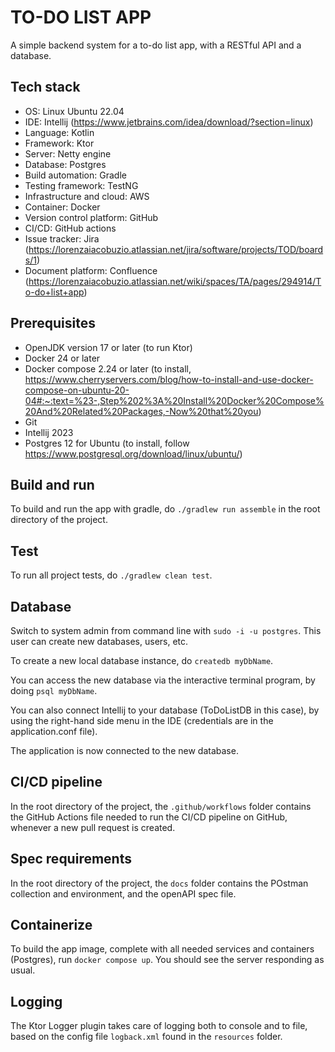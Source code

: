 # TO-DO LIST APP

A simple backend system for a to-do list app, with a RESTful API and a database.

## Tech stack

* OS: Linux Ubuntu 22.04
* IDE: Intellij (https://www.jetbrains.com/idea/download/?section=linux)
* Language: Kotlin
* Framework: Ktor
* Server: Netty engine
* Database: Postgres
* Build automation: Gradle
* Testing framework: TestNG
* Infrastructure and cloud: AWS
* Container: Docker
* Version control platform: GitHub
* CI/CD: GitHub actions
* Issue tracker: Jira (https://lorenzaiacobuzio.atlassian.net/jira/software/projects/TOD/boards/1)
* Document platform: Confluence (https://lorenzaiacobuzio.atlassian.net/wiki/spaces/TA/pages/294914/To-do+list+app)

## Prerequisites

* OpenJDK version 17 or later (to run Ktor)
* Docker 24 or later
* Docker compose 2.24 or later (to install, https://www.cherryservers.com/blog/how-to-install-and-use-docker-compose-on-ubuntu-20-04#:~:text=%23-,Step%202%3A%20Install%20Docker%20Compose%20And%20Related%20Packages,-Now%20that%20you)
* Git
* Intellij 2023
* Postgres 12 for Ubuntu (to install, follow https://www.postgresql.org/download/linux/ubuntu/)

## Build and run

To build and run the app with gradle, do `./gradlew run assemble` in the root directory of the project.

## Test

 To run all project tests, do `./gradlew clean test`.

## Database

Switch to system admin from command line with `sudo -i -u postgres`.
This user can create new databases, users, etc.

To create a new local database instance, do `createdb myDbName`.

You can access the new database via the interactive terminal program, by doing `psql myDbName`.

You can also connect Intellij to your database (ToDoListDB in this case), by using the right-hand side menu in the IDE (credentials are in the application.conf file).

The application is now connected to the new database.

## CI/CD pipeline

In the root directory of the project, the `.github/workflows` folder contains the GitHub Actions file needed to run the CI/CD pipeline on GitHub, whenever a new pull request is created.

## Spec requirements

In the root directory of the project, the `docs` folder contains the POstman collection and environment, and the openAPI spec file.

## Containerize

To build the app image, complete with all needed services and containers (Postgres),
run `docker compose up`. You should see the server responding as usual.

## Logging

The Ktor Logger plugin takes care of logging both to console and to file, based on the config file `logback.xml` found in the `resources` folder.